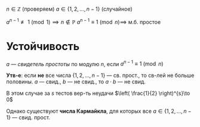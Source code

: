 $n \in \mathbb{Z}$ (проверяем)
$a \in \{ 1, 2, \dots, n-1 \}$ (случайное)

$a^{n-1} \not\equiv 1 \pmod{1} \implies n \notin \mathbb{P}$
$a^{n-1}\equiv1\pmod{n} \implies$ м.б. простое

# Устойчивость

$a$ — *свидетель простоты* по модулю $n$, если $a ^{ n-1}\equiv 1 \pmod{n}$

**Утв-е**: если **не** все числа $\{ 1, 2, \dots, n-1 \}$ — св. прост., то св-лей не больше половины. 
	$a$ — свид., $b$ — не свид., то $a\cdot b$ — не свид.

В этом случае за $s$ тестов вер-ть неудачи $\left( \frac{1}{2} \right)^{s}\to 0$

Однако существуют **числа Кармайкла**, для которых все $a \in \{ 1, 2, \dots, n-1 \}$ — свид. прост.